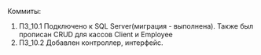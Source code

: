 Коммиты:

1. ПЗ_10.1 Подключено к SQL Server(миграция - выполнена). Также был прописан CRUD для кассов Client и Employee
2. ПЗ_10.2 Добавлен контроллер, интерфейс.
